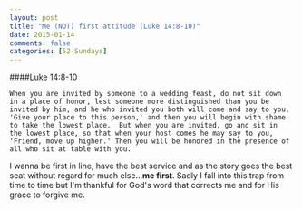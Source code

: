 ```yaml
---
layout: post
title: "Me (NOT) first attitude (Luke 14:8-10)"
date: 2015-01-14
comments: false
categories: [52-Sundays]
---
```


####Luke 14:8-10

	When you are invited by someone to a wedding feast, do not sit down
	in a place of honor, lest someone more distinguished than you be
	invited by him, and he who invited you both will come and say to you,
	'Give your place to this person,' and then you will begin with shame
	to take the lowest place.  But when you are invited, go and sit in
	the lowest place, so that when your host comes he may say to you,
	'Friend, move up higher.' Then you will be honored in the presence of
	all who sit at table with you.

I wanna be first in line, have the best service and as the story goes the best seat without regard for much else...**me first**.  Sadly I fall into this trap from time to time but I'm thankful for God's word that corrects me and for His grace to forgive me.